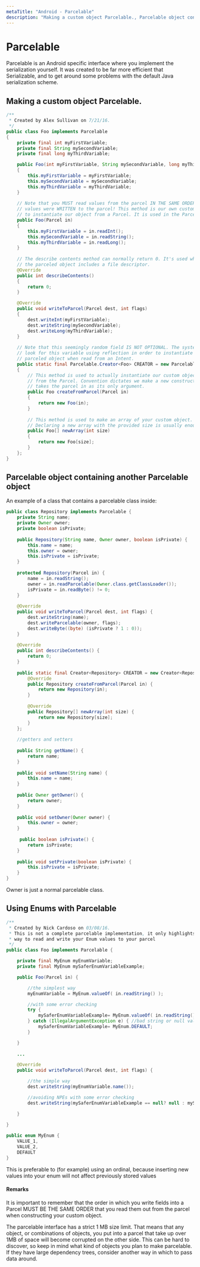 ```yaml
---
metaTitle: "Android - Parcelable"
description: "Making a custom object Parcelable., Parcelable object containing another Parcelable object, Using Enums with Parcelable"
---
```


# Parcelable


Parcelable is an Android specific interface where you implement the serialization yourself. It was created to be far more efficient that Serializable, and to get around some problems with the default Java serialization scheme.



## Making a custom object Parcelable.


```java
/**
 * Created by Alex Sullivan on 7/21/16.
 */
public class Foo implements Parcelable
{
    private final int myFirstVariable;
    private final String mySecondVariable;
    private final long myThirdVariable;

    public Foo(int myFirstVariable, String mySecondVariable, long myThirdVariable)
    {
        this.myFirstVariable = myFirstVariable;
        this.mySecondVariable = mySecondVariable;
        this.myThirdVariable = myThirdVariable;
    }
    
    // Note that you MUST read values from the parcel IN THE SAME ORDER that
    // values were WRITTEN to the parcel! This method is our own custom method
    // to instantiate our object from a Parcel. It is used in the Parcelable.Creator variable we declare below.
    public Foo(Parcel in)
    {
        this.myFirstVariable = in.readInt();
        this.mySecondVariable = in.readString();
        this.myThirdVariable = in.readLong();
    }
    
    // The describe contents method can normally return 0. It's used when
    // the parceled object includes a file descriptor.
    @Override
    public int describeContents()
    {
        return 0;
    }

    @Override
    public void writeToParcel(Parcel dest, int flags)
    {
        dest.writeInt(myFirstVariable);
        dest.writeString(mySecondVariable);
        dest.writeLong(myThirdVariable);
    }
    
    // Note that this seemingly random field IS NOT OPTIONAL. The system will
    // look for this variable using reflection in order to instantiate your
    // parceled object when read from an Intent.
    public static final Parcelable.Creator<Foo> CREATOR = new Parcelable.Creator<Foo>()
    {
        // This method is used to actually instantiate our custom object
        // from the Parcel. Convention dictates we make a new constructor that
        // takes the parcel in as its only argument.
        public Foo createFromParcel(Parcel in)
        {
            return new Foo(in);
        }
        
        // This method is used to make an array of your custom object.
        // Declaring a new array with the provided size is usually enough.
        public Foo[] newArray(int size)
        {
            return new Foo[size];
        }
    };
}

```



## Parcelable object containing another Parcelable object


An example of a class that contains a parcelable class inside:

```java
public class Repository implements Parcelable {
    private String name;
    private Owner owner;
    private boolean isPrivate;
 
    public Repository(String name, Owner owner, boolean isPrivate) {
        this.name = name;      
        this.owner = owner;
        this.isPrivate = isPrivate;
    }
 
    protected Repository(Parcel in) {      
        name = in.readString();
        owner = in.readParcelable(Owner.class.getClassLoader());
        isPrivate = in.readByte() != 0;
    }
 
    @Override
    public void writeToParcel(Parcel dest, int flags) {
        dest.writeString(name);
        dest.writeParcelable(owner, flags);
        dest.writeByte((byte) (isPrivate ? 1 : 0));
    }
 
    @Override
    public int describeContents() {
        return 0;
    }
 
    public static final Creator<Repository> CREATOR = new Creator<Repository>() {
        @Override
        public Repository createFromParcel(Parcel in) {
            return new Repository(in);
        }
 
        @Override
        public Repository[] newArray(int size) {
            return new Repository[size];
        }
    };
 
    //getters and setters
 
    public String getName() {
        return name;
    }
 
    public void setName(String name) {
        this.name = name;
    }
 
    public Owner getOwner() {
        return owner;
    }
 
    public void setOwner(Owner owner) {
        this.owner = owner;
    }
   
     public boolean isPrivate() {
        return isPrivate;
    }
 
    public void setPrivate(boolean isPrivate) {
        this.isPrivate = isPrivate;
    }
}

```

Owner is just a normal parcelable class.



## Using Enums with Parcelable


```java
/**
 * Created by Nick Cardoso on 03/08/16.
 * This is not a complete parcelable implementation, it only highlights the easiest 
 * way to read and write your Enum values to your parcel
 */
public class Foo implements Parcelable {

    private final MyEnum myEnumVariable;
    private final MyEnum mySaferEnumVariableExample;

    public Foo(Parcel in) {

        //the simplest way
        myEnumVariable = MyEnum.valueOf( in.readString() );

        //with some error checking
        try {
            mySaferEnumVariableExample= MyEnum.valueOf( in.readString() );
        } catch (IllegalArgumentException e) { //bad string or null value
            mySaferEnumVariableExample= MyEnum.DEFAULT;
        }

    }
    
    ...

    @Override
    public void writeToParcel(Parcel dest, int flags) {

        //the simple way
        dest.writeString(myEnumVariable.name()); 

        //avoiding NPEs with some error checking
        dest.writeString(mySaferEnumVariableExample == null? null : mySaferEnumVariableExample.name());

    }
    
}

public enum MyEnum {
    VALUE_1,
    VALUE_2,
    DEFAULT
}

```

This is preferable to (for example) using an ordinal, because inserting new values into your enum will not affect previously stored values



#### Remarks


It is important to remember that the order in which you write fields into a Parcel MUST BE THE SAME ORDER that you read them out from the parcel when constructing your custom object.

The parcelable interface has a strict 1 MB size limit. That means that any object, or combinations of objects, you put into a parcel that take up over 1MB of space will become corrupted on the other side. This can be hard to discover, so keep in mind what kind of objects you plan to make parcelable. If they have large dependency trees, consider another way in which to pass data around.

